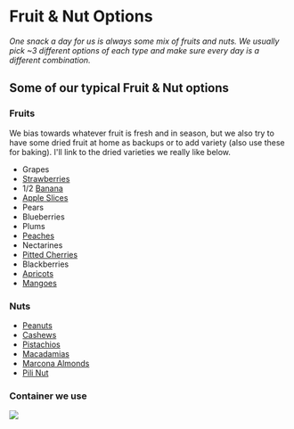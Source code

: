 # Fruit & Nut Options
*One snack a day for us is always some mix of fruits and nuts.  We usually pick ~3 different options of each type and make sure every day is a different combination.*

## Some of our typical Fruit & Nut options 
 
### Fruits
We bias towards whatever fruit is fresh and in season, but we also try to have some dried fruit at home as backups or to add variety (also use these for baking).  I'll link to the dried varieties we really like below.

 - Grapes
 - [Strawberries](https://www.amazon.com/gp/product/B08TYCZ9K8/ref=ox_sc_act_title_1?smid=A3PRB6SG632J4Y&psc=1)
 - 1/2 [Banana](https://www.amazon.com/gp/product/B06XTF7N69/ref=ewc_pr_img_1?smid=AKW3JMUP03DQT&psc=1)
 - [Apple Slices](https://www.amazon.com/gp/product/B01D52P7WA/ref=ppx_yo_dt_b_search_asin_title?ie=UTF8&psc=1)
 - Pears
 - Blueberries
 - Plums
 - [Peaches](https://www.amazon.com/gp/product/B074TZ7MW1/ref=ewc_pr_img_1?smid=A1HCT9VY0DAW16&psc=1)
 - Nectarines
 - [Pitted Cherries](https://www.amazon.com/gp/product/B08JWR4M3F/ref=ewc_pr_img_1?smid=A1S8LDMJ2TXKN5&psc=1)
 - Blackberries
 - [Apricots](https://www.amazon.com/gp/product/B089ZXWXG1/ref=ppx_yo_dt_b_search_asin_title?ie=UTF8&psc=1)
 - [Mangoes](https://www.amazon.com/gp/product/B0897C8Z4T/ref=ppx_yo_dt_b_asin_title_o04_s00?ie=UTF8&psc=1)


### Nuts
 - [Peanuts](https://www.amazon.com/gp/product/B07TWBDZ5N/ref=ppx_yo_dt_b_search_asin_title?ie=UTF8&psc=1)
 - [Cashews](https://www.amazon.com/gp/product/B00FFJ2GRG/ref=ppx_yo_dt_b_search_asin_title?ie=UTF8&psc=1)
 - [Pistachios](https://www.amazon.com/gp/product/B004HZFASG/ref=ppx_yo_dt_b_search_asin_title?ie=UTF8&psc=1)
 - [Macadamias](https://www.amazon.com/gp/product/B01MR52NP7/ref=ewc_pr_img_1?smid=A3S9P7SK6WRFYI&psc=1)
 - [Marcona Almonds](https://www.amazon.com/gp/product/B01HTMK54W/ref=ewc_pr_img_1?smid=ATVPDKIKX0DER&psc=1)
 - [Pili Nut](https://www.amazon.com/gp/product/B08BK7JQNR/ref=ewc_pr_img_1?smid=A1H4FZEDE8SMHC&psc=1)
 
 ### Container we use
 [![](https://m.media-amazon.com/images/I/61OnIkjQv3L._AC_SL1500_.jpg)](https://www.amazon.com/Sistema-Attack-13-86oz-compartments-Container/dp/B01JWNF988/ref=sr_1_1?dchild=1&keywords=Sistema+Snack+Attack&qid=1630009760&sr=8-1)
